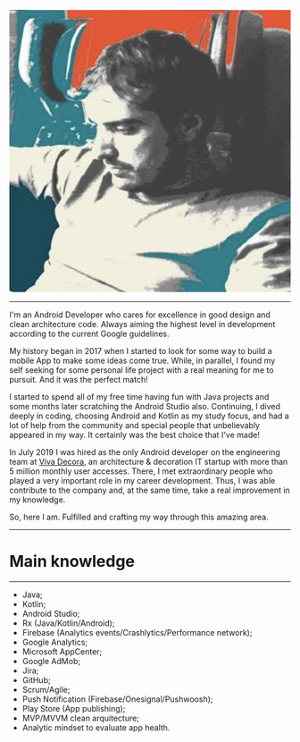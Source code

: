 ![](logo.png)

___

I'm an Android Developer who cares for excellence in good design and clean architecture code. Always aiming the highest level in development according to the current Google guidelines.

My history began in 2017 when I started to look for some way to build a mobile App to make some ideas come true. While, in parallel, I found my self seeking for some personal life project with a real meaning for me to pursuit. And it was the perfect match!

I started to spend all of my free time having fun with Java projects and some months later scratching the Android Studio also. Continuing, I dived deeply in coding, choosing Android and Kotlin as my study focus, and had a lot of help from the community and special people that unbelievably appeared in my way. It certainly was the best choice that I've made!

In July 2019 I was hired as the only Android developer on the engineering team at [Viva Decora](https://play.google.com/store/apps/details?id=br.com.vivadecora.app), an architecture & decoration IT startup with more than 5 million monthly user accesses. There, I met extraordinary people who played a very important role in my career development. Thus, I was able contribute to the company and, at the same time, take a real improvement in my knowledge.

So, here I am. Fulfilled and crafting my way through this amazing area.

___

# Main knowledge

___

* Java;
* Kotlin;
* Android Studio;
* Rx (Java/Kotlin/Android);
* Firebase (Analytics events/Crashlytics/Performance network);
* Google Analytics;
* Microsoft AppCenter;
* Google AdMob;
* Jira;
* GitHub;
* Scrum/Agile;
* Push Notification (Firebase/Onesignal/Pushwoosh);
* Play Store (App publishing);
* MVP/MVVM clean arquitecture;
* Analytic mindset to evaluate app health.
